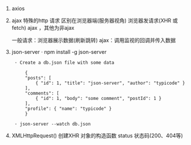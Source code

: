 1. axios

2. ajax
  特殊的http 请求
    区别在浏览器端(服务器视角)
    浏览器发请求(XHR 或fetch) ajax ，其他为非ajax
    
    一般请求：浏览器展示数据(刷新跳转)
    ajax：调用监视的回调并传入数据

3. json-server
        · npm install -g json-server

        · Create a db.json file with some data

            {
            "posts": [
                { "id": 1, "title": "json-server", "author": "typicode" }
            ],
            "comments": [
                { "id": 1, "body": "some comment", "postId": 1 }
            ],
            "profile": { "name": "typicode" }
            }

        · json-server --watch db.json

4. XMLHttpRequest() 创建XHR 对象的构造函数
   status 状态码(200、404等)